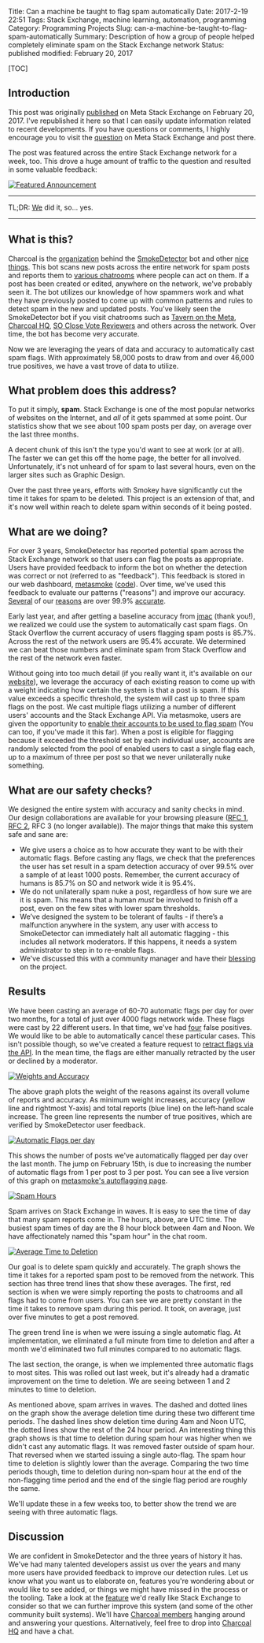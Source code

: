 Title: Can a machine be taught to flag spam automatically
Date: 2017-2-19 22:51
Tags: Stack Exchange, machine learning, automation, programming
Category: Programming Projects
Slug: can-a-machine-be-taught-to-flag-spam-automatically
Summary: Description of how a group of people helped completely eliminate spam on the Stack Exchange network
Status: published
modified: February 20, 2017

[TOC]

## Introduction

This post was originally [published][a] on Meta Stack Exchange on February 20, 2017. I've republished it here
so that I can easily update information related to recent developments. If you have questions or comments, I highly
encourage you to visit the [question][a] on Meta Stack Exchange and post there.

The post was featured across the entire Stack Exchange network for a week, too. This drove a huge amount of traffic
to the question and resulted in some valuable feedback:

[![Featured Announcement][27]][27]

---

TL;DR: [We][1] did it, so... yes.

---

## What is this?

Charcoal is the [organization][1] behind the [SmokeDetector][2] bot and other [nice things][3]. This bot scans new 
posts across the entire network for spam posts and reports them to [various chatrooms][4] where people can act on them. 
If a post has been created or edited, anywhere on the network, we've probably seen it. The bot utilizes our knowledge 
of how spammers work and what they have previously posted to come up with common patterns and rules to detect spam in
the new and updated posts. You've likely seen the SmokeDetector bot if you visit chatrooms such as
[Tavern on the Meta][5], [Charcoal HQ][6], [SO Close Vote Reviewers][7] and others across the network. Over time, the 
bot has become very accurate. 

Now we are leveraging the years of data and accuracy to automatically cast spam flags. With approximately 58,000 posts 
to draw from and over 46,000 true positives, we have a vast trove of data to utilize.

## What problem does this address?

To put it simply, **spam**. Stack Exchange is one of the most popular networks of websites on the Internet, and *all* 
of it gets spammed at some point. Our statistics show that we see about 100 spam posts per day, on average over the 
last three months. 

A decent chunk of this isn't the type you'd want to see at work (or at all). The faster we can get this off the home 
page, the better for all involved. Unfortunately, it's not unheard of for spam to last several hours, even on the 
larger sites such as Graphic Design.

Over the past three years, efforts with Smokey have significantly cut the time it takes for spam to be deleted. This 
project is an extension of that, and it's now well within reach to delete spam within seconds of it being posted.

## What are we doing?

For over 3 years, SmokeDetector has reported potential spam across the Stack Exchange network so that users can flag 
the posts as appropriate. Users have provided feedback to inform the bot on whether the detection was correct or not 
(referred to as "feedback"). This feedback is stored in our web dashboard, [metasmoke][8] ([code][9]). Over time, we've 
used this feedback to evaluate our patterns ("reasons") and improve our accuracy. [Several][10] of our [reasons][11] 
are over 99.9% [accurate][12].

Early last year, and after getting a baseline accuracy from [jmac][13] (thank you!), we realized we could use the 
system to automatically cast spam flags. On Stack Overflow the current accuracy of users flagging spam posts is 85.7%. 
Across the rest of the network users are 95.4% accurate. We determined we can beat those numbers and eliminate spam 
from Stack Overflow and the rest of the network even faster. 

Without going into too much detail (if you really want it, it's available on our [website][14]), we leverage the 
accuracy of each existing reason to come up with a weight indicating how certain the system is that a post is spam. If 
this value exceeds a specific threshold, the system will cast up to three spam flags on the post. We cast multiple 
flags utilizing a number of different users' accounts and the Stack Exchange API. Via metasmoke, users are given the 
opportunity to [enable their accounts to be used to flag spam][15] (You can too, if you've made it this far). When a 
post is eligible for flagging because it exceeded the threshold set by each individual user, accounts are randomly 
selected from the pool of enabled users to cast a single flag each, up to a maximum of three per post so that we never 
unilaterally nuke something.

## What are our safety checks?

We designed the entire system with accuracy and sanity checks in mind. Our design collaborations are available for 
your browsing pleasure ([RFC 1][16], [RFC 2][17], RFC 3 (no longer available)). The major things that make this system safe and sane 
are:

 - We give users a choice as to how accurate they want to be with their automatic flags. Before casting any flags, we 
 check that the preferences the user has set result in a spam detection accuracy of over 99.5% over a sample of at 
 least 1000 posts. Remember, the current accuracy of humans is 85.7% on SO and network wide it is 95.4%. 
 - We do not unilaterally spam nuke a post, regardless of how sure we are it is spam. This means that a human *must* 
 be involved to finish off a post, even on the few sites with lower spam thresholds.
 - We’ve designed the system to be tolerant of faults - if there’s a malfunction anywhere in the system, any user with 
 access to SmokeDetector can immediately halt all automatic flagging - this includes all network moderators. If this 
 happens, it needs a system administrator to step in to re-enable flags.
 - We've discussed this with a community manager and have their [blessing][19] on the project.
 
## Results

We have been casting an average of 60-70 automatic flags per day for over two months, for a total of just over 4000 
flags network wide. These flags were cast by 22 different users. In that time, we've had [four][20] false positives. 
We would like to be able to automatically cancel these particular cases. This isn't possible though, so we've created 
a feature request to [retract flags via the API][21]. In the mean time, the flags are either manually retracted by the 
user or declined by a moderator.

[![Weights and Accuracy][22]][22]

The above graph plots the weight of the reasons against its overall volume of reports and accuracy. As minimum weight 
increases, accuracy (yellow line and rightmost Y-axis) and total reports (blue line) on the left-hand scale increase. 
The green line represents the number of true positives, which are verified by SmokeDetector user feedback.

[![Automatic Flags per day][23]][23]

This shows the number of posts we've automatically flagged per day over the last month. The jump on February 15th, is 
due to increasing the number of automatic flags from 1 per post to 3 per post. You can see a live version of this graph 
on [metasmoke's autoflagging page][24]. 

[![Spam Hours][25]][25]

Spam arrives on Stack Exchange in waves. It is easy to see the time of day that many spam reports come in. The hours, 
above, are UTC time. The busiest spam times of day are the 8 hour block between 4am and Noon. We have affectionately 
named this "spam hour" in the chat room. 

[![Average Time to Deletion][26]][26]

Our goal is to delete spam quickly and accurately. The graph shows the time it takes for a reported spam post to be 
removed from the network. This section has three trend lines that show these averages. The first, red section is when 
we were simply reporting the posts to chatrooms and all flags had to come from users. You can see we are pretty constant 
in the time it takes to remove spam during this period. It took, on average, just over five minutes to get a post 
removed.

The green trend line is when we were issuing a single automatic flag. At implementation, we eliminated a full minute 
from time to deletion and after a month we'd eliminated two full minutes compared to no automatic flags.

The last section, the orange, is when we implemented three automatic flags to most sites. This was rolled out last 
week, but it's already had a dramatic improvement on the time to deletion. We are seeing between 1 and 2 minutes to 
time to deletion.

As mentioned above, spam arrives in waves. The dashed and dotted lines on the graph show the average deletion time 
during these two different time periods. The dashed lines show deletion time during 4am and Noon UTC, the dotted lines 
show the rest of the 24 hour period. An interesting thing this graph shows is that time to deletion during spam hour 
was higher when we didn't cast any automatic flags. It was removed faster outside of spam hour. That reversed when we 
started issuing a single auto-flag. The spam hour time to deletion is slightly lower than the average. Comparing the 
two time periods though, time to deletion during non-spam hour at the end of the non-flagging time period and the end 
of the single flag period are roughly the same. 

We'll update these in a few weeks too, to better show the trend we are seeing with three automatic flags.  

## Discussion

We are confident in SmokeDetector and the three years of history it has. We've had many talented developers assist us 
over the years and many more users have provided feedback to improve our detection rules. Let us know what you want us 
to elaborate on, features you're wondering about or would like to see added, or things we might have missed in the 
process or the tooling. Take a look at the [feature][21] we'd really like Stack Exchange to consider so that we can 
further improve this system (and some of the other community built systems). We'll have [Charcoal members][1] hanging 
around and answering your questions. Alternatively, feel free to drop into [Charcoal HQ][6] and have a chat. 


  [1]: http://charcoal-se.org/people.html
  [2]: https://github.com/Charcoal-SE/SmokeDetector
  [3]: https://github.com/Charcoal-SE
  [4]: https://github.com/Charcoal-SE/SmokeDetector/wiki/Chat-Rooms
  [5]: http://chat.meta.stackexchange.com/rooms/89/tavern-on-the-meta
  [6]: http://chat.stackexchange.com/rooms/11540/charcoal-hq
  [7]: http://chat.stackoverflow.com/rooms/41570/so-close-vote-reviewers
  [8]: https://metasmoke.erwaysoftware.com/
  [9]: https://github.com/Charcoal-SE/metasmoke
  [10]: https://metasmoke.erwaysoftware.com/reason/106
  [11]: https://metasmoke.erwaysoftware.com/reason/21
  [12]: https://metasmoke.erwaysoftware.com/reason/61
  [13]: http://stackoverflow.com/users/1933347/jmac
  [14]: https://charcoal-se.org/flagging
  [15]: https://metasmoke.erwaysoftware.com/flagging/ocs
  [16]: https://docs.google.com/document/d/1Bg0u4oY9W_skp79wSnyQWttUIBH8WV46JELDGJ7Bixo/edit
  [17]: https://docs.google.com/document/d/1voGyl3BUA1JHJ0pR2Mf9E5-wmIDUFC1G8HcThiS7B1k/edit
  [19]: http://chat.stackexchange.com/transcript/message/35437121#35437121
  [20]: https://metasmoke.erwaysoftware.com/flagging/logs?filter=fps
  [21]: http://meta.stackexchange.com/questions/288120/allow-retracting-flags-from-the-api
  [22]: {attach}images/spam-weights-and-accuracies.png
  [23]: {attach}images/spam-autoflags-per-day.png
  [24]: https://metasmoke.erwaysoftware.com/flagging
  [25]: {attach}images/spam-spam-hours.png
  [26]: {attach}images/spam-average-time-to-delete.png
  [27]: {attach}images/spam-featured-announcement.png
  [a]: http://meta.stackexchange.com/q/291301/186281